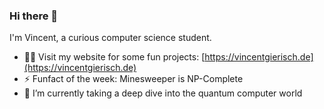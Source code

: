 ### Hi there 👋

I'm Vincent, a curious computer science student.
- 👨‍💻 Visit my website for some fun projects: [https://vincentgierisch.de](https://vincentgierisch.de)
- ⚡ Funfact of the week: Minesweeper is NP-Complete
- 🌱 I’m currently taking a deep dive into the quantum computer world
<!--
**Simple-codinger/Simple-codinger** is a ✨ _special_ ✨ repository because its `README.md` (this file) appears on your GitHub profile.

Here are some ideas to get you started:

- 🔭 I’m currently working on ...
- 🌱 I’m currently learning ...
- 👯 I’m looking to collaborate on ...
- 🤔 I’m looking for help with ...
- 💬 Ask me about ...
- 📫 How to reach me: ...
- 😄 Pronouns: ...
- ⚡ Fun fact: ...
-->
